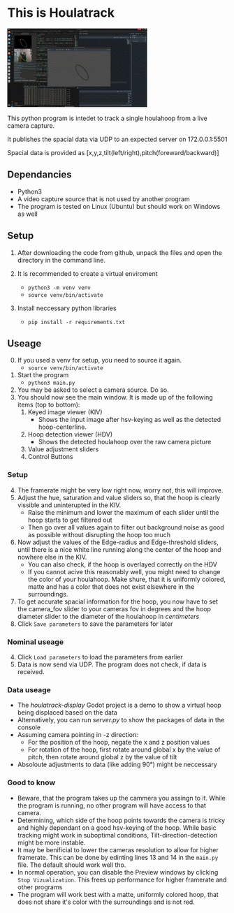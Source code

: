 # This is Houlatrack

![Preview Video](https://github.com/Kerbaltec-Solutions/HoulaTrack/blob/main/houlatrack.GIF "*keep in mind, that this video was made under bad conditions, you can see position and rotation tracking working, however tilt direction aproximation does not work*")

This python program is intedet to track a single houlahoop from a live camera capture. 

It publishes the spacial data via UDP to an expected server on 172.0.0.1:5501

Spacial data is provided as [x,y,z,tilt(left/right),pitch(foreward/backward)]

## Dependancies

* Python3
* A video capture source that is not used by another program
* The program is tested on Linux (Ubuntu) but should work on Windows as well

## Setup

1. After downloading the code from github, unpack the files and open the directory in the command line.

2. It is recommended to create a virtual enviroment 
   * `python3 -m venv venv`
   * `source venv/bin/activate`
3. Install neccessary python libraries
   * `pip install -r requirements.txt`

## Useage

0. If you used a venv for setup, you need to source it again.
   * `source venv/bin/activate`
1. Start the program
   * `python3 main.py`
2. You may be asked to select a camera source. Do so.
3. You should now see the main window. It is made up of the following items (top to bottom):
   1. Keyed image viewer (KIV)
      * Shows the input image after hsv-keying as well as the detected hoop-centerline.
   2. Hoop detection viewer (HDV)
      * Shows the detected houlahoop over the raw camera picture
   3. Value adjustment sliders
   4. Control Buttons

### Setup

4. The framerate might be very low right now, worry not, this will improve.
5. Adjust the hue, saturation and value sliders so, that the hoop is clearly vissible and uninterupted in the KIV. 
   * Raise the minimum and lower the maximum of each slider until the hoop starts to get filtered out
   * Then go over all values again to filter out background noise as good as possible without disrupting the hoop too much
6. Now adjust the values of the Edge-radius and Edge-threshold sliders, until there is a nice white line running along the center of the hoop and nowhere else in the KIV. 
   * You can also check, if the hoop is overlayed correctly on the HDV
   * If you cannot acive this reasonably well, you might need to change the color of your houlahoop. Make shure, that it is uniformly colored, matte and has a color that does not exist elsewhere in the surroundings.
7. To get accurate spacial information for the hoop, you now have to set the camera_fov slider to your cameras fov in degrees and the hoop diameter slider to the diameter of the houlahoop in *centimeters*
8. Click `Save parameters` to save the parameters for later

### Nominal useage

4. Click `Load parameters` to load the parameters from earlier
5. Data is now send via UDP. The program does not check, if data is received. 
   
### Data useage

* The *houlatrack-display* Godot project is a demo to show a virtual hoop being displaced based on the data
* Alternatively, you can run *server.py* to show the packages of data in the console
* Assuming camera pointing in -z direction:
   * For the position of the hoop, negate the x and z position values
   * For rotation of the hoop, first rotate around global x by the value of pitch, then rotate around global z by the value of tilt
* Absoloute adjustments to data (like adding 90°) might be neccessary

### Good to know

* Beware, that the program takes up the cammera you assingn to it. While the program is running, no other program will have access to that camera.
* Determining, which side of the hoop points towards the camera is tricky and highly dependant on a good hsv-keying of the hoop. While basic tracking might work in suboptimal conditions, Tilt-direction-detection might be more instable.
* It may be benificial to lower the cameras resolution to allow for higher framerate. This can be done by edinting lines 13 and 14 in the `main.py` file. The default should work well tho.
* In normal operation, you can disable the Preview windows by clicking `Stop Vizualization`. This frees up performance for higher framerate and other programs
* The program will work best with a matte, uniformly colored hoop, that does not share it's color with the surroundings and is not red.

